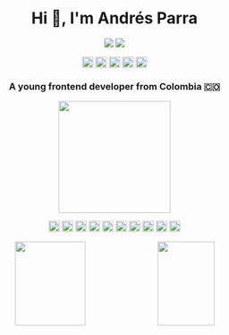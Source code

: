 
<h1 align="center">Hi 👋, I'm Andrés Parra</h1>

<p align="center">
  <a href="https://twitter.com/AndresParraGar4"><img src="https://img.shields.io/twitter/follow/AndresParraGar4?style=social" /></a>
  <a href="https://github.com/AndresParraGO"><img src="https://img.shields.io/github/followers/AndresParraGO?label=follow&style=social" /></a>
</p>

<p align="center">
  <a href=https://codepen.io/andresparrago target="_blank"><img align="center" src=https://cdn.jsdelivr.net/npm/simple-icons@3.0.1/icons/codepen.svg height="20" width="20" /></a>
  <a href=https://www.facebook.com/andresparradev target="_blank"><img align="center" src=https://cdn.jsdelivr.net/npm/simple-icons@3.0.1/icons/facebook.svg height="20" width="20" /></a>
  <a href=https://twitter.com/AndresParraGar4 target="_blank"><img align="center" src=https://cdn.jsdelivr.net/npm/simple-icons@3.0.1/icons/twitter.svg height="20" width="20" /></a>
  <a href=https://www.linkedin.com/in/andr%C3%A9s-alfonso-parra-garz%C3%B3n-37529919a/ target="_blank"><img align="center" src=https://cdn.jsdelivr.net/npm/simple-icons@3.0.1/icons/linkedin.svg height="20" width="20" /></a>
  <a href=https://www.instagram.com/andresparradev/ target="_blank"><img align="center" src=https://cdn.jsdelivr.net/npm/simple-icons@3.0.1/icons/instagram.svg height="20" width="20" /></a>
</p>


<h3 align="center">A young frontend developer from Colombia 🇨🇴</h3>


<p align="center">
  <img align="center" width="200" src="https://img.shields.io/static/v1?label=WebTechnologies&message=FrontendDeveloper&color=green" />
</p>



<p align="center">
  <img src="https://img.icons8.com/color/48/000000/git.png" alt="git" width="20" height="20" />
  <img src=https://devicons.github.io/devicon/devicon.git/icons/react/react-original-wordmark.svg alt=react width="20" height="20"/> 
  <img src=https://devicons.github.io/devicon/devicon.git/icons/css3/css3-original-wordmark.svg alt=css3 width="20" height="20"/> 
  <img src=https://devicons.github.io/devicon/devicon.git/icons/html5/html5-original-wordmark.svg alt=html5 width="20" height="20"/> 
  <img src=https://devicons.github.io/devicon/devicon.git/icons/javascript/javascript-original.svg alt=javascript width="20" height="20"/> 
  <img src=https://devicons.github.io/devicon/devicon.git/icons/sass/sass-original.svg alt=sass width="20" height="20"/> 
  <img src="https://img.icons8.com/dusk/64/000000/webpack.png" alt="webpack" width="20" height="20" />
  <img src="https://img.icons8.com/windows/32/000000/gulp.png" alt="gulp" width="20" height="20" />
  <img src="https://img.icons8.com/color/48/000000/vue-js.png" alt="vue" width="20" height="20" />
  <img src="https://img.icons8.com/color/48/000000/nodejs.png" alt="nodejs" width="20" height="20" />
</p>

<p align="center">
  <img width="50%" height="150px" src="https://github-readme-stats.vercel.app/api?username=AndresParraGO&show_icons=true&hide_border=false&title_color=555&text_color=777&icon_color=777&bg_color=fff" />  
  <img src="https://github-readme-stats.vercel.app/api/top-langs/?username=AndresParraGO&layout=compact" align="top" height="150px" width="45%" />
</p>


